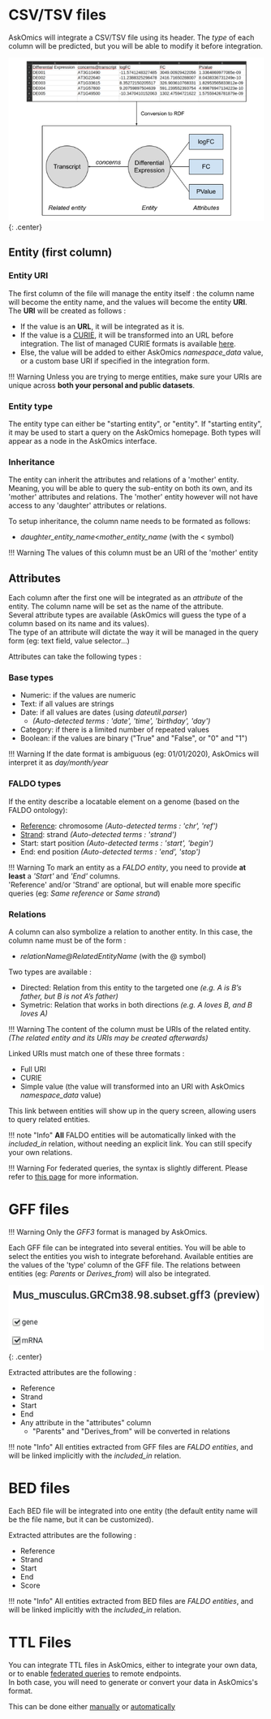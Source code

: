 # CSV/TSV files

AskOmics will integrate a CSV/TSV file using its header. The *type* of each column will be predicted, but you will be able to modify it before integration.

![CSV/TSV integration](img/csv_convert.png){: .center}


## Entity (first column)

### Entity URI

The first column of the file will manage the entity itself : the column name will become the entity name, and the values will become the entity **URI**.  
The **URI** will be created as follows :

* If the value is an **URL**, it will be integrated as it is.
* If the value is a [CURIE](https://www.w3.org/TR/2010/NOTE-curie-20101216/), it will be transformed into an URL before integration. The list of managed CURIE formats is available [here](https://github.com/askomics/flaskomics/blob/master/askomics/libaskomics/prefix.cc.json).
* Else, the value will be added to either AskOmics *namespace_data* value, or a custom base URI if specified in the integration form.

!!! Warning
    Unless you are trying to merge entities, make sure your URIs are unique across **both your personal and public datasets**.

### Entity type

The entity type can either be "starting entity", or "entity". If "starting entity", it may be used to start a query on the AskOmics homepage. Both types will appear as a node in the AskOmics interface.

### Inheritance

The entity can inherit the attributes and relations of a 'mother' entity. Meaning, you will be able to query the sub-entity on both its own, and its 'mother' attributes and relations. The 'mother' entity however will not have access to any 'daughter' attributes or relations.

To setup inheritance, the column name needs to be formated as follows:   
* *daughter_entity_name*<*mother_entity_name* (with the < symbol)

!!! Warning
    The values of this column must be an URI of the 'mother' entity

## Attributes

Each column after the first one will be integrated as an *attribute* of the entity. The column name will be set as the name of the attribute.  
Several attribute types are available (AskOmics will guess the type of a column based on its name and its values).  
The type of an attribute will dictate the way it will be managed in the query form (eg: text field, value selector...)

Attributes can take the following types :

### Base types

- Numeric: if the values are numeric
- Text: if all values are strings
- Date: if all values are dates (using *dateutil.parser*)
    - *(Auto-detected terms : 'date', 'time', 'birthday', 'day')*
- Category: if there is a limited number of repeated values
- Boolean: if the values are binary ("True" and "False", or "0" and "1")

!!! Warning
    If the date format is ambiguous (eg: 01/01/2020), AskOmics will interpret it as *day/month/year*

### FALDO types

If the entity describe a locatable element on a genome (based on the FALDO ontology):

- [Reference](http://biohackathon.org/resource/faldo#reference): chromosome *(Auto-detected terms : 'chr', 'ref')*
- [Strand](http://biohackathon.org/resource/faldo#StrandedPosition): strand *(Auto-detected terms : 'strand')*
- Start: start position *(Auto-detected terms : 'start', 'begin')*
- End: end position *(Auto-detected terms : 'end', 'stop')*

!!! Warning
    To mark an entity as a *FALDO entity*, you need to provide **at least** a *'Start'* and *'End'* columns.  
    'Reference' and/or 'Strand' are optional, but will enable more specific queries (eg: *Same reference* or *Same strand*)

### Relations

A column can also symbolize a relation to another entity. In this case, the column name must be of the form :  

* *relationName@RelatedEntityName* (with the @ symbol)

Two types are available :

- Directed: Relation from this entity to the targeted one *(e.g. A is B’s father, but B is not A’s father)*
- Symetric: Relation that works in both directions *(e.g. A loves B, and B loves A)*

!!! Warning
    The content of the column must be URIs of the related entity.  
    *(The related entity and its URIs may be created afterwards)*

Linked URIs must match one of these three formats :

- Full URI
- CURIE
- Simple value (the value will transformed into an URI with AskOmics *namespace_data* value)

This link between entities will show up in the query screen, allowing users to query related entities.

!!! note "Info"
    **All** FALDO entities will be automatically linked with the *included_in* relation, without needing an explicit link.
    You can still specify your own relations.

!!! Warning
    For federated queries, the syntax is slightly different. Please refer to [this page](abstraction.md#linking-your-own-data) for more information.


# GFF files

!!! Warning
    Only the *GFF3* format is managed by AskOmics.

Each GFF file can be integrated into several entities. You will be able to select the entities you wish to integrate beforehand. Available entities are the values of the 'type' column of the GFF file. The relations between entities (eg: *Parents* or *Derives_from*) will also be integrated.

![Integration interface for GFF files](img/gff_preview.png){: .center}

Extracted attributes are the following :

- Reference
- Strand
- Start
- End
- Any attribute in the "attributes" column
    - "Parents" and "Derives_from" will be converted in relations

!!! note "Info"
    All entities extracted from GFF files are *FALDO entities*, and will be linked implicitly with the *included_in* relation.

# BED files

Each BED file will be integrated into one entity (the default entity name will be the file name, but it can be customized).

Extracted attributes are the following :

- Reference
- Strand
- Start
- End
- Score

!!! note "Info"
    All entities extracted from BED files are *FALDO entities*, and will be linked implicitly with the *included_in* relation.

# TTL Files

You can integrate TTL files in AskOmics, either to integrate your own data, or to enable [federated queries](federation.md) to remote endpoints.  
In both case, you will need to generate or convert your data in AskOmics's format.

This can be done either [manually](abstraction.md) or [automatically](federation.md#auto-generate-external-abstraction-with-abstractor)
